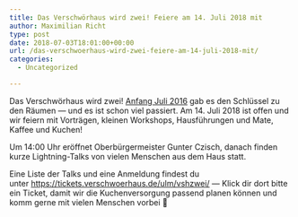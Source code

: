 ```yaml
---
title: Das Verschwörhaus wird zwei! Feiere am 14. Juli 2018 mit
author: Maximilian Richt
type: post
date: 2018-07-03T18:01:00+00:00
url: /das-verschwoerhaus-wird-zwei-feiere-am-14-juli-2018-mit/
categories:
  - Uncategorized

---
```

Das Verschwörhaus wird zwei! [Anfang Juli 2016][1] gab es den Schlüssel zu den Räumen — und es ist schon viel passiert. Am 14. Juli 2018 ist offen und wir feiern mit Vorträgen, kleinen Workshops, Hausführungen und Mate, Kaffee und Kuchen!

Um 14:00 Uhr eröffnet Oberbürgermeister Gunter Czisch, danach finden kurze Lightning-Talks von vielen Menschen aus dem Haus statt.

Eine Liste der Talks und eine Anmeldung findest du  unter <https://tickets.verschwoerhaus.de/ulm/vshzwei/> — Klick dir dort bitte ein Ticket, damit wir die Kuchenversorgung passend planen können und komm gerne mit vielen Menschen vorbei &#x1f389;

 [1]: /macht-hoch-die-tuer/